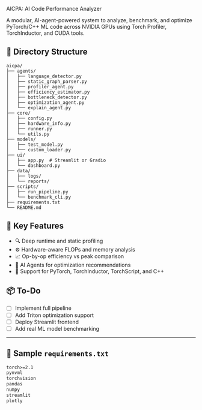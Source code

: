 AICPA: AI Code Performance Analyzer

A modular, AI-agent-powered system to analyze, benchmark, and optimize PyTorch/C++ ML code across NVIDIA GPUs using Torch Profiler, TorchInductor, and CUDA tools.

## 🧱 Directory Structure

```
aicpa/
├── agents/
│   ├── language_detector.py
│   ├── static_graph_parser.py
│   ├── profiler_agent.py
│   ├── efficiency_estimator.py
│   ├── bottleneck_detector.py
│   ├── optimization_agent.py
│   └── explain_agent.py
├── core/
│   ├── config.py
│   ├── hardware_info.py
│   ├── runner.py
│   └── utils.py
├── models/
│   ├── test_model.py
│   └── custom_loader.py
├── ui/
│   ├── app.py  # Streamlit or Gradio
│   └── dashboard.py
├── data/
│   ├── logs/
│   └── reports/
├── scripts/
│   ├── run_pipeline.py
│   └── benchmark_cli.py
├── requirements.txt
└── README.md
```


## 🚀 Key Features

- 🔍 Deep runtime and static profiling
- ⚙️ Hardware-aware FLOPs and memory analysis
- 📈 Op-by-op efficiency vs peak comparison
- 🧠 AI Agents for optimization recommendations
- 🧪 Support for PyTorch, TorchInductor, TorchScript, and C++

## 📦 To-Do

- [ ] Implement full pipeline
- [ ] Add Triton optimization support
- [ ] Deploy Streamlit frontend
- [ ] Add real ML model benchmarking

---

## 📜 Sample `requirements.txt`

```txt
torch>=2.1
pynvml
torchvision
pandas
numpy
streamlit
plotly


